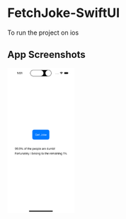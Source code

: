 # FetchJoke-SwiftUI

To run the project on ios

## App Screenshots

<div style="display: flex; flex-direction: 'row';">
<img src="./Simulator-Screenshot.png" width="30%">